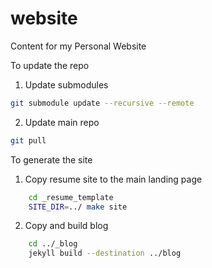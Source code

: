 # website
Content for my Personal Website

To update the repo
1. Update submodules
```bash
git submodule update --recursive --remote
```
2. Update main repo
```bash
git pull
```

To generate the site
1. Copy resume site to the main landing page
```bash
    cd _resume_template
    SITE_DIR=../ make site
```
2. Copy and build blog
```bash
    cd ../_blog
    jekyll build --destination ../blog
```
